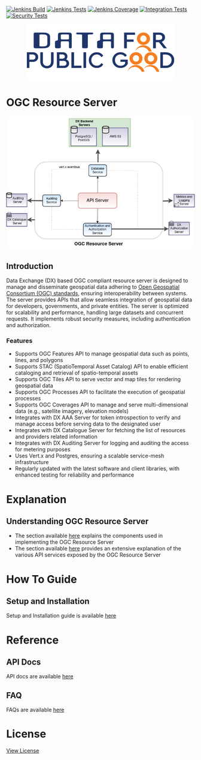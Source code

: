 [![Jenkins Build](https://img.shields.io/jenkins/build?jobUrl=https%3A%2F%2Fjenkins.iudx.io%2Fjob%2Fogc_resource-server_master_pipeline%2F)](https://jenkins.iudx.io/job/ogc_resource-server_master_pipeline/lastBuild)
[![Jenkins Tests](https://img.shields.io/jenkins/tests?jobUrl=https%3A%2F%2Fjenkins.iudx.io%2Fjob%2Fogc_resource-server_master_pipeline%2F)](https://jenkins.iudx.io/job/ogc_resource-server_master_pipeline/lastBuild)
[![Jenkins Coverage](https://img.shields.io/jenkins/coverage/jacoco?jobUrl=https%3A%2F%2Fjenkins.iudx.io%2Fjob%2Fogc_resource-server_master_pipeline%2F)](https://jenkins.iudx.io/job/ogc_resource-server_master_pipeline/lastBuild/jacoco/)
[![Integration Tests](https://img.shields.io/jenkins/build?jobUrl=https%3A%2F%2Fjenkins.iudx.io%2Fjob%2Fogc_resource-server_master_pipeline%2F&label=integration%20tests)](https://jenkins.iudx.io/job/ogc_resource-server_master_pipeline/lastBuild/Integration_20Test_20Report/)
[![Security Tests](https://img.shields.io/jenkins/build?jobUrl=https%3A%2F%2Fjenkins.iudx.io%2Fjob%2Fogc_resource-server_master_pipeline%2F&label=security%20tests)](https://jenkins.iudx.io/job/ogc_resource-server_master_pipeline/lastBuild/zap/)

<p align="center">
<img src="./docs/cdpg.png" width="400">
</p>

# OGC Resource Server

<p align="center">
<img src="./readme/images/OGCArch.png">
</p>

## Introduction
Data Exchange (DX) based OGC compliant resource server is designed to manage and disseminate 
geospatial data adhering to [Open Geospatial Consortium (OGC) 
standards](https://www.ogc.org/standards/), ensuring interoperability between systems. The 
server provides APIs that allow seamless integration of geospatial
data for developers, governments, and private entities. The server 
is optimized for scalability and performance, handling large 
datasets and concurrent requests. It implements robust security 
measures, including authentication and authorization.

### Features
- Supports OGC Features API to manage geospatial data such as points, lines, and polygons
- Supports STAC (SpatioTemporal Asset Catalog) API to enable efficient cataloging and retrieval of spatio-temporal assets
- Supports OGC Tiles API to serve vector and  map tiles for rendering geospatial data
- Supports OGC Processes API to facilitate the execution of geospatial processes
- Supports OGC Coverages API to manage and serve multi-dimensional data (e.g., satellite imagery, elevation models)
- Integrates with DX AAA Server for token introspection to verify and manage access before serving data to the designated user
- Integrates with DX Catalogue Server for fetching the list of resources and providers related information          
- Integrates with DX Auditing Server for logging and auditing the access for metering purposes
- Uses Vert.x and Postgres, ensuring a scalable service-mesh infrastructure
- Regularly updated with the latest software and client libraries, with enhanced testing for reliability and performance

# Explanation
## Understanding OGC Resource Server
- The section available [here](./docs/Solution_Architecture.md) explains the components used in implementing the OGC Resource Server
- The section available [here](./docs/Explanation.md) provides an extensive explanation of the various API services exposed by the OGC Resource Server

# How To Guide
## Setup and Installation
Setup and Installation guide is available [here](./docs/SETUP-and-Installation.md)

# Reference
## API Docs
API docs are available [here](https://geoserver.dx.gsx.org.in/api)

## FAQ
FAQs are available [here](./docs/FAQ.md)

# License
[View License](./LICENSE)

